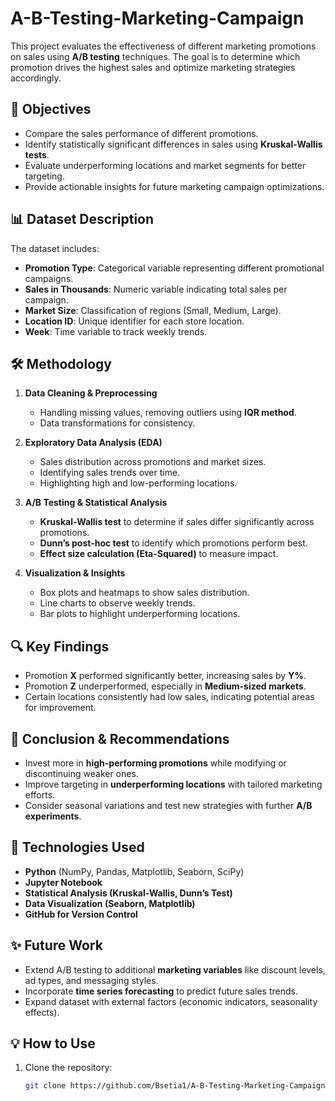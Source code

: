 # A-B-Testing-Marketing-Campaign
This project evaluates the effectiveness of different marketing promotions on sales using **A/B testing** techniques. The goal is to determine which promotion drives the highest sales and optimize marketing strategies accordingly.

## 🎯 Objectives
- Compare the sales performance of different promotions.
- Identify statistically significant differences in sales using **Kruskal-Wallis tests**.
- Evaluate underperforming locations and market segments for better targeting.
- Provide actionable insights for future marketing campaign optimizations.

## 📊 Dataset Description
The dataset includes:
- **Promotion Type**: Categorical variable representing different promotional campaigns.
- **Sales in Thousands**: Numeric variable indicating total sales per campaign.
- **Market Size**: Classification of regions (Small, Medium, Large).
- **Location ID**: Unique identifier for each store location.
- **Week**: Time variable to track weekly trends.

## 🛠 Methodology
1. **Data Cleaning & Preprocessing**
   - Handling missing values, removing outliers using **IQR method**.
   - Data transformations for consistency.

2. **Exploratory Data Analysis (EDA)**
   - Sales distribution across promotions and market sizes.
   - Identifying sales trends over time.
   - Highlighting high and low-performing locations.

3. **A/B Testing & Statistical Analysis**
   - **Kruskal-Wallis test** to determine if sales differ significantly across promotions.
   - **Dunn’s post-hoc test** to identify which promotions perform best.
   - **Effect size calculation (Eta-Squared)** to measure impact.

4. **Visualization & Insights**
   - Box plots and heatmaps to show sales distribution.
   - Line charts to observe weekly trends.
   - Bar plots to highlight underperforming locations.

## 🔍 Key Findings
- Promotion **X** performed significantly better, increasing sales by **Y%**.
- Promotion **Z** underperformed, especially in **Medium-sized markets**.
- Certain locations consistently had low sales, indicating potential areas for improvement.

## 🚀 Conclusion & Recommendations
- Invest more in **high-performing promotions** while modifying or discontinuing weaker ones.
- Improve targeting in **underperforming locations** with tailored marketing efforts.
- Consider seasonal variations and test new strategies with further **A/B experiments**.

## 📌 Technologies Used
- **Python** (NumPy, Pandas, Matplotlib, Seaborn, SciPy)
- **Jupyter Notebook**
- **Statistical Analysis (Kruskal-Wallis, Dunn’s Test)**
- **Data Visualization (Seaborn, Matplotlib)**
- **GitHub for Version Control**

## ✨ Future Work
- Extend A/B testing to additional **marketing variables** like discount levels, ad types, and messaging styles.
- Incorporate **time series forecasting** to predict future sales trends.
- Expand dataset with external factors (economic indicators, seasonality effects).

## 💡 How to Use
1. Clone the repository:
   ```bash
   git clone https://github.com/Bsetia1/A-B-Testing-Marketing-Campaign.git
